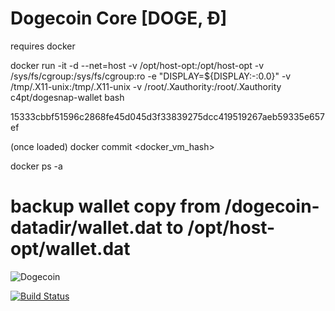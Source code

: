 # Dogecoin Core [DOGE, Ð]

requires docker

docker run -it -d --net=host -v /opt/host-opt:/opt/host-opt -v /sys/fs/cgroup:/sys/fs/cgroup:ro -e "DISPLAY=${DISPLAY:-:0.0}" -v /tmp/.X11-unix:/tmp/.X11-unix -v /root/.Xauthority:/root/.Xauthority c4pt/dogesnap-wallet bash

15333cbbf51596c2868fe45d045d3f33839275dcc419519267aeb59335e657ef

(once loaded)
docker commit <docker_vm_hash>

docker ps -a

# backup wallet copy from /dogecoin-datadir/wallet.dat to /opt/host-opt/wallet.dat

![Dogecoin](https://raw.githubusercontent.com/c4pt000/dogecoin-frontend-edit/main/my-doge-deposit.png)

[![Build Status](https://travis-ci.com/dogecoin/dogecoin.svg?branch=master)](https://travis-ci.com/dogecoin/dogecoin)

